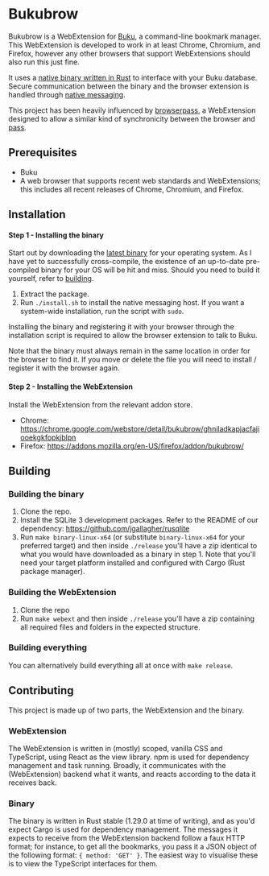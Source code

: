 Bukubrow
===

Bukubrow is a WebExtension for [Buku](https://github.com/jarun/Buku), a command-line bookmark manager. This WebExtension is developed to work in at least Chrome, Chromium, and Firefox, however any other browsers that support WebExtensions should also run this just fine.

It uses a [native binary written in Rust](https://github.com/samhh/Bukubrow/blob/master/binary/src/main.rs) to interface with your Buku database. Secure communication between the binary and the browser extension is handled through [native messaging](https://developer.chrome.com/extensions/nativeMessaging).

This project has been heavily influenced by [browserpass](https://github.com/dannyvankooten/browserpass), a WebExtension designed to allow a similar kind of synchronicity between the browser and [pass](https://www.passwordstore.org).

## Prerequisites

- Buku
- A web browser that supports recent web standards and WebExtensions; this includes all recent releases of Chrome, Chromium, and Firefox.

## Installation

#### Step 1 - Installing the binary

Start out by downloading the [latest binary](https://github.com/samhh/Bukubrow/releases) for your operating system. As I have yet to successfully cross-compile, the existence of an up-to-date pre-compiled binary for your OS will be hit and miss. Should you need to build it yourself, refer to [building](#building).

1. Extract the package.
2. Run `./install.sh` to install the native messaging host. If you want a system-wide installation, run the script with `sudo`.

Installing the binary and registering it with your browser through the installation script is required to allow the browser extension to talk to Buku.

Note that the binary must always remain in the same location in order for the browser to find it. If you move or delete the file you will need to install / register it with the browser again.

#### Step 2 - Installing the WebExtension

Install the WebExtension from the relevant addon store.

- Chrome: https://chrome.google.com/webstore/detail/bukubrow/ghniladkapjacfajiooekgkfopkjblpn
- Firefox: https://addons.mozilla.org/en-US/firefox/addon/bukubrow/

## Building<a name="building"></a>

### Building the binary

1. Clone the repo.
2. Install the SQLite 3 development packages. Refer to the README of our dependency: https://github.com/jgallagher/rusqlite
3. Run `make binary-linux-x64` (or substitute `binary-linux-x64` for your preferred target) and then inside `./release` you'll have a zip identical to what you would have downloaded as a binary in step 1. Note that you'll need your target platform installed and configured with Cargo (Rust package manager).

### Building the WebExtension

1. Clone the repo
2. Run `make webext` and then inside `./release` you'll have a zip containing all required files and folders in the expected structure.

### Building everything

You can alternatively build everything all at once with `make release`.

## Contributing

This project is made up of two parts, the WebExtension and the binary.

### WebExtension

The WebExtension is written in (mostly) scoped, vanilla CSS and TypeScript, using React as the view library. npm is used for dependency management and task running. Broadly, it communicates with the (WebExtension) backend what it wants, and reacts according to the data it receives back.

### Binary

The binary is written in Rust stable (1.29.0 at time of writing), and as you'd expect Cargo is used for dependency management. The messages it expects to receive from the WebExtension backend follow a faux HTTP format; for instance, to get all the bookmarks, you pass it a JSON object of the following format: `{ method: 'GET' }`. The easiest way to visualise these is to view the TypeScript interfaces for them.
